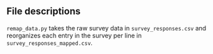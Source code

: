 ## File descriptions

`remap_data.py` takes the raw survey data in `survey_responses.csv` and reorganizes each entry in the survey per line in `survey_responses_mapped.csv`.
